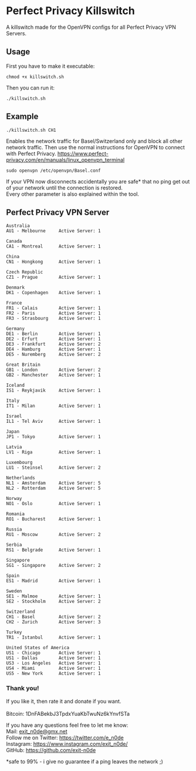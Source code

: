 # Perfect Privacy Killswitch

A killswitch made for the OpenVPN configs for all Perfect Privacy VPN Servers.

## Usage
First you have to make it executable:
```
chmod +x killswitch.sh
```
Then you can run it:
```
./killswitch.sh
```

## Example
```
./killswitch.sh CH1 
```
Enables the network traffic for Basel/Switzerland only and block all other network traffic.
Then use the normal instructions for OpenVPN to connect with Perfect Privacy.
https://www.perfect-privacy.com/en/manuals/linux_openvpn_terminal
```
sudo openvpn /etc/openvpn/Basel.conf 
```
If your VPN now disconnects accidentally you are safe* that no ping get out of your network until the connection is restored. </br>
Every other parameter is also explained within the tool.


## Perfect Privacy VPN Server

```
Australia
AU1 - Melbourne     Active Server: 1

Canada
CA1 - Montreal      Active Server: 1

China
CN1 - Hongkong      Active Server: 1

Czech Republic
CZ1 - Prague        Active Server: 1

Denmark
DK1 - Copenhagen    Active Server: 1

France
FR1 - Calais        Active Server: 1
FR2 - Paris         Active Server: 1
FR3 - Strasbourg    Active Server: 1

Germany
DE1 - Berlin        Active Server: 1
DE2 - Erfurt        Active Server: 1
DE3 - Frankfurt     Active Server: 2
DE4 - Hamburg       Active Server: 1
DE5 - Nuremberg     Active Server: 2

Great Britain
GB1 - London        Active Server: 2
GB2 - Manchester    Active Server: 1

Iceland
IS1 - Reykjavik     Active Server: 1

Italy
IT1 - Milan         Active Server: 1

Israel
IL1 - Tel Aviv      Active Server: 1

Japan
JP1 - Tokyo         Active Server: 1

Latvia
LV1 - Riga          Active Server: 1

Luxembourg
LU1 - Steinsel      Active Server: 2

Netherlands
NL1 - Amsterdam     Active Server: 5
NL2 - Rotterdam     Active Server: 5

Norway
NO1 - Oslo          Active Server: 1

Romania
RO1 - Bucharest     Active Server: 1

Russia
RU1 - Moscow        Active Server: 2

Serbia
RS1 - Belgrade      Active Server: 1

Singapore
SG1 - Singapore     Active Server: 2

Spain
ES1 - Madrid        Active Server: 1

Sweden
SE1 - Malmoe        Active Server: 1
SE2 - Stockholm     Active Server: 2

Switzerland
CH1 - Basel         Active Server: 2
CH2 - Zurich        Active Server: 3

Turkey
TR1 - Istanbul      Active Server: 1

United States of America
US1 - Chicago       Active Server: 1
US1 - Dallas        Active Server: 1
US3 - Los Angeles   Active Server: 1
US4 - Miami         Active Server: 1
US5 - New York      Active Server: 1
```

### Thank you!
If you like it, then rate it and donate if you want. <br/>
<br/>
Bitcoin: 1DnFABekbJ3TpdxYuaKbTwuNz6kYnvfSTa   <br/>

If you have any questions feel free to let me know:                             <br/>
Mail:                                     exit_n0de@gmx.net                     <br/>
Follow me on Twitter:                     https://twitter.com/e_n0de            <br/>
Instagram:                                https://www.instagram.com/exit_n0de/  <br/>
GitHub:                                   https://github.com/exit-n0de          <br/>




*safe to 99% - i give no guarantee if a ping leaves the network ;)
